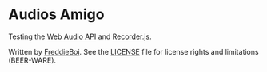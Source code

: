 Audios Amigo
============
Testing the [Web Audio API](https://developer.mozilla.org/en-US/docs/Web/API/Web_Audio_API) and [Recorder.js](https://github.com/mattdiamond/Recorderjs).

Written by [FreddieBoi](https://github.com/FreddieBoi "FreddieBoi on github"). See the [LICENSE](https://github.com/FreddieBoi/AudiosAmigo/blob/master/LICENSE) file for license rights and limitations (BEER-WARE).
